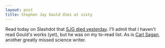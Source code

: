 ```yaml
---
layout: post
title: Stephen Jay Gould dies at sixty
---
```


Read today on Slashdot that <a href="http://www.cnn.com/2002/TECH/science/05/20/obit.gould.ap/index.html">SJG died yesterday</a>. I'll admit that I haven't read Gould's works (yet), but he was on my to-read list. As is <a href="http://www.carlsagan.com/">Carl Sagan</a>, another greatly missed science writer.
